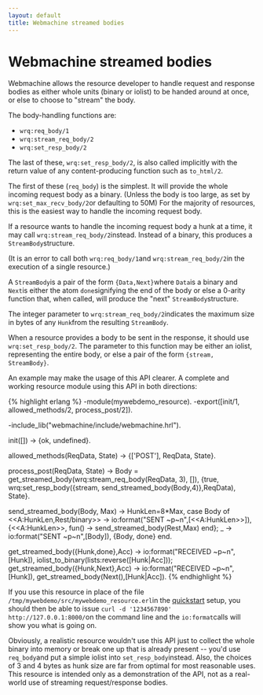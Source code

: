 ```yaml
---
layout: default
title: Webmachine streamed bodies
---
```

# Webmachine streamed bodies
Webmachine allows the resource developer to handle request and
response bodies as either whole units (binary or iolist) to be handed
around at once, or else to choose to "stream" the body.

The body-handling functions are:

* `wrq:req_body/1 `
* `wrq:stream_req_body/2`
* `wrq:set_resp_body/2 `

The last of these, `wrq:set_resp_body/2`, is also called
implicitly with the return value of any content-producing function
such as `to_html/2`.

The first of these (`req_body`) is the simplest.  It will
provide the whole incoming request body as a binary.  (Unless the body
is too large, as set by `wrq:set_max_recv_body/2`or
defaulting to 50M) For the majority of resources, this is the easiest
way to handle the incoming request body.

If a resource wants to handle the incoming request body a hunk at a
time, it may call `wrq:stream_req_body/2`instead.  Instead
of a binary, this produces a `StreamBody`structure.

(It is an error to call both `wrq:req_body/1`and
`wrq:stream_req_body/2`in the execution of a single
resource.)

A `StreamBody`is a pair of the form
`{Data,Next}`where `Data`is a binary and
`Next`is either the atom `done`signifying the
end of the body or else a 0-arity function that, when called, will
produce the "next" `StreamBody`structure.

The integer parameter to `wrq:stream_req_body/2`indicates
the maximum size in bytes of any `Hunk`from the resulting
`StreamBody`.

When a resource provides a body to be sent in the response, it should
use `wrq:set_resp_body/2`.  The parameter to this function
may be either an iolist, representing the entire body, or else a pair
of the form `{stream, StreamBody}`.

An example may make the usage of this API clearer.  A complete and
working resource module using this API in both directions:

{% highlight erlang %}
-module(mywebdemo_resource).
-export([init/1, allowed_methods/2, process_post/2]).

-include_lib("webmachine/include/webmachine.hrl").

init([]) -> {ok, undefined}.

allowed_methods(ReqData, State) -> {['POST'], ReqData, State}.

process_post(ReqData, State) ->
    Body = get_streamed_body(wrq:stream_req_body(ReqData, 3), []),
    {true, wrq:set_resp_body({stream, send_streamed_body(Body,4)},ReqData), State}.

send_streamed_body(Body, Max) ->
    HunkLen=8*Max,
    case Body of
        <<A:HunkLen,Rest/binary>> ->
            io:format("SENT ~p~n",[<<A:HunkLen>>]),
            {<<A:HunkLen>>, fun() -> send_streamed_body(Rest,Max) end};
        _ ->
            io:format("SENT ~p~n",[Body]),
            {Body, done}
    end.

get_streamed_body({Hunk,done},Acc) ->
    io:format("RECEIVED ~p~n",[Hunk]),
    iolist_to_binary(lists:reverse([Hunk|Acc]));
get_streamed_body({Hunk,Next},Acc) ->
    io:format("RECEIVED ~p~n",[Hunk]),
    get_streamed_body(Next(),[Hunk|Acc]).
{% endhighlight %}


If you use this resource in place of the file
`/tmp/mywebdemo/src/mywebdemo_resource.erl`in the
[quickstart](quickstart.html) setup, you should then be able
to issue `curl -d '1234567890' http://127.0.0.1:8000/`on
the command line and the `io:format`calls will show you
what is going on.

Obviously, a realistic resource wouldn't use this API just to collect
the whole binary into memory or break one up that is already present
-- you'd use `req_body`and put a simple iolist into
`set_resp_body`instead.  Also, the choices of 3 and 4
bytes as hunk size are far from optimal for most reasonable uses.
This resource is intended only as a demonstration of the API, not as a
real-world use of streaming request/response bodies.
